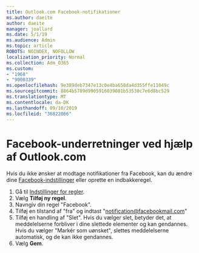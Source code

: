 ```yaml
---
title: Outlook.com Facebook-notifikationer
ms.author: daeite
author: daeite
manager: joallard
ms.date: 5/1/19
ms.audience: Admin
ms.topic: article
ROBOTS: NOINDEX, NOFOLLOW
localization_priority: Normal
ms.collection: Adm_O365
ms.custom:
- "1968"
- "9000339"
ms.openlocfilehash: 9e389deb7347e13c0e4ba658da4d355ffe11049c
ms.sourcegitcommit: 8864b5789d9905916039081b53530c7e6d8bc529
ms.translationtype: MT
ms.contentlocale: da-DK
ms.lasthandoff: 09/10/2019
ms.locfileid: "36822066"
---
```

# <a name="facebook-notifications-using-outlookcom"></a>Facebook-underretninger ved hjælp af Outlook.com

Hvis du ikke ønsker at modtage notifikationer fra Facebook, kan du ændre dine [Facebook-indstillinger](https://aka.ms/facebook-notifications-settings) eller oprette en indbakkeregel.

1. Gå til [Indstillinger for regler](https://outlook.live.com/mail/options/mail/rules/inboxRules).
1. Vælg **Tilføj ny regel**.
1. Navngiv din regel "Facebook".
1. Tilføj en tilstand af "fra" og indtast "notification@facebookmail.com"
1. Tilføj en handling af "Slet". Hvis du vælger slet, betyder det, at meddelelserne forbliver i dine slettede elementer og kan gendannes. Hvis du vælger "Markér som uønsket", slettes meddelelserne automatisk, og de kan ikke gendannes.
1. Vælg **Gem**.